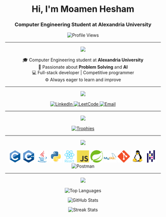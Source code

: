 <h1 align="center">Hi, I'm Moamen Hesham</h1>
<h3 align="center">Computer Engineering Student at Alexandria University</h3>

<p align="center">
  <img src="https://komarev.com/ghpvc/?username=moamenhesham0&label=Profile%20views&color=0e75b6&style=flat" alt="Profile Views" />
</p>

---

<p align="center">
  <img src="https://img.shields.io/badge/About Me-626EF7?style=for-the-badge&logo=aboutdotme&logoColor=white" />
</p>

<p align="center">
  🎓 Computer Engineering student at <strong>Alexandria University</strong><br>
  🧠 Passionate about <strong>Problem Solving</strong> and <strong>AI</strong><br>
  💻 Full-stack developer | Competitive programmer<br>
  ⚙️ Always eager to learn and improve
</p>

---

<p align="center">
  <img src="https://img.shields.io/badge/Connect With Me-0077B5?style=for-the-badge&logo=linkedin&logoColor=white" />
</p>

<p align="center">
  <a href="https://linkedin.com/in/moamenhesham0" target="_blank">
    <img src="https://img.shields.io/badge/LinkedIn-0A66C2?style=for-the-badge&logo=linkedin&logoColor=white" alt="LinkedIn" />
  </a>
  <a href="https://www.leetcode.com/moamen0" target="_blank">
    <img src="https://img.shields.io/badge/LeetCode-FFA116?style=for-the-badge&logo=leetcode&logoColor=white" alt="LeetCode" />
  </a>
  <a href="mailto:moamen.hesham296@gmail.com" target="_blank">
    <img src="https://img.shields.io/badge/Gmail-D14836?style=for-the-badge&logo=gmail&logoColor=white" alt="Email" />
  </a>
</p>

---

<p align="center">
  <img src="https://img.shields.io/badge/GitHub Trophies-6e40c9?style=for-the-badge&logo=github&logoColor=white" />
</p>

<p align="center">
  <a href="https://github.com/ryo-ma/github-profile-trophy">
    <img src="https://github-profile-trophy.vercel.app/?username=moamenhesham0&theme=darkhub&margin-w=15&no-frame=true" alt="Trophies" />
  </a>
</p>

---

<p align="center">
  <img src="https://img.shields.io/badge/Languages & Tools-626EF7?style=for-the-badge&logo=codefactor&logoColor=white" />
</p>

<p align="center">
  <img src="https://raw.githubusercontent.com/devicons/devicon/master/icons/c/c-original.svg" alt="C" width="40" height="40"/>
  <img src="https://raw.githubusercontent.com/devicons/devicon/master/icons/cplusplus/cplusplus-original.svg" alt="C++" width="40" height="40"/>
  <img src="https://raw.githubusercontent.com/devicons/devicon/master/icons/java/java-original.svg" alt="Java" width="40" height="40"/>
  <img src="https://raw.githubusercontent.com/devicons/devicon/master/icons/python/python-original.svg" alt="Python" width="40" height="40"/>
  <img src="https://raw.githubusercontent.com/devicons/devicon/master/icons/react/react-original-wordmark.svg" alt="React" width="40" height="40"/>
  <img src="https://raw.githubusercontent.com/devicons/devicon/master/icons/javascript/javascript-original.svg" alt="JavaScript" width="40" height="40"/>
  <img src="https://raw.githubusercontent.com/devicons/devicon/master/icons/spring/spring-original.svg" alt="Spring Boot" width="40" height="40"/>
  <img src="https://raw.githubusercontent.com/devicons/devicon/master/icons/mysql/mysql-original-wordmark.svg" alt="MySQL" width="40" height="40"/>
  <img src="https://raw.githubusercontent.com/devicons/devicon/master/icons/git/git-original.svg" alt="Git" width="40" height="40"/>
  <img src="https://raw.githubusercontent.com/devicons/devicon/master/icons/linux/linux-original.svg" alt="Linux" width="40" height="40"/>
  <img src="https://raw.githubusercontent.com/devicons/devicon/master/icons/pandas/pandas-original.svg" alt="Pandas" width="40" height="40"/>
  <img src="https://www.vectorlogo.zone/logos/getpostman/getpostman-icon.svg" alt="Postman" width="40" height="40"/>
</p>

---

<p align="center">
  <img src="https://img.shields.io/badge/GitHub Stats-1f425f?style=for-the-badge&logo=github&logoColor=white" />
</p>

<p align="center">
  <img src="https://github-readme-stats.vercel.app/api/top-langs?username=moamenhesham0&show_icons=true&locale=en&layout=compact&theme=dark" alt="Top Languages" />
</p>

<p align="center">
  <img src="https://github-readme-stats.vercel.app/api?username=moamenhesham0&show_icons=true&locale=en&theme=dark" alt="GitHub Stats" />
</p>

<p align="center">
  <img src="https://github-readme-streak-stats.herokuapp.com/?user=moamenhesham0&theme=dark" alt="Streak Stats" />
</p>



